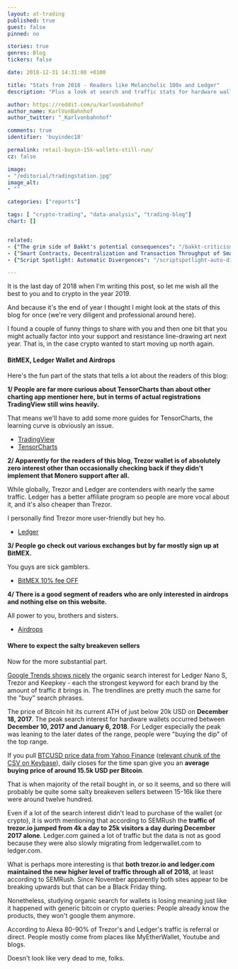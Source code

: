 ```yaml
---
layout: at-trading
published: true
guest: false
pinned: no

stories: true
genres: Blog
tickers: false

date: 2018-12-31 14:31:00 +0100

title: "Stats from 2018 - Readers like Melancholic 100x and Ledger"
description: "Plus a look at search and traffic stats for hardware wallets and what it probably means."

author: https://reddit.com/u/karlvonbahnhof
author_name: KarlVonBahnhof
author_twitter: "_Karlvonbahnhof"

comments: true
identifier: 'buyindec18'

permalink: retail-buyin-15k-wallets-still-run/
cz: false

image:
- "/editorial/tradingstation.jpg"
image_alt:
- ""

categories: ["reports"]

tags: [ "crypto-trading", "data-analysis", "trading-blog"]
chart: []


related:
- {"The grim side of Bakkt's potential consequences": "/bakkt-criticism/"}
- {"Smart Contracts, Decentralization and Transaction Throughput of Smart Economy Platforms": "/smart-contract-platforms/"}
- {"Script Spotlight: Automatic Divergences": "/scriptspotlight-auto-divergences/"}

---
```


It is the last day of 2018 when I'm writing this post, so let me wish all the best to you and to crypto in the year 2019.

And because it's the end of year I thought I might look at the stats of this blog for once (we're very diligent and professional around here).

I found a couple of funny things to share with you and then one bit that you might actually factor into your support and resistance line-drawing art next year. That is, in the case crypto wanted to start moving up north again.

#### BitMEX, Ledger Wallet and Airdrops

Here's the fun part of the stats that tells a lot about the readers of this blog:

**1/ People are far more curious about TensorCharts than about other charting app mentioner here, but in terms of actual registrations TradingView still wins heavily.**

That means we'll have to add some more guides for TensorCharts, the learning curve is obviously an issue.

* [TradingView](http://bit.ly/atnet-tv)
* [TensorCharts](http://bit.ly/dont-be-an-amateur)

**2/ Apparently for the readers of this blog, Trezor wallet is of absolutely zero interest other than occasionally checking back if they didn't implement that Monero support after all.**

While globally, Trezor and Ledger are contenders with nearly the same traffic. Ledger has a better affiliate program so people are more vocal about it, and it's also cheaper than Trezor.

I personally find Trezor more user-friendly but hey ho.

* [Ledger](http://bit.ly/atnet-ledger)

**3/ People go check out various exchanges but by far mostly sign up at BitMEX.**

You guys are sick gamblers.

* [BitMEX 10% fee OFF](http://bit.ly/melancholic-100x)

**4/ There is a good segment of readers who are only interested in airdrops and nothing else on this website.**

All power to you, brothers and sisters.

* [Airdrops](/airdrops/)

#### Where to expect the salty breakeven sellers

Now for the more substantial part.


[Google Trends shows nicely](https://g.co/trends/nbt4D) the organic search interest for Ledger Nano S, Trezor and Keepkey - each the strongest keyword for each brand by the amount of traffic it brings in. The trendlines are pretty much the same for the "buy" search phrases.

The price of Bitcoin hit its current ATH of just below 20k USD on **December 18, 2017**. The peak search interest for hardware wallets occurred between **December 10, 2017 and January 6, 2018**. For Ledger especially the peak was leaning to the later dates of the range, people were "buying the dip" of the top range.

If you pull [BTCUSD price data from Yahoo Finance](https://finance.yahoo.com/quote/BTC-USD/history/?guccounter=1) ([relevant chunk of the CSV on Keybase](https://keybase.pub/altcointrading/data/BTCUSD_segment_YahooFinance.csv)), daily closes for the time span give you an **average buying price of around 15.5k USD per Bitcoin**.

That is when majority of the retail bought in, or so it seems, and so there will probably be quite some salty breakeven sellers between 15-16k like there were around twelve hundred.

Even if a lot of the search interest didn't lead to purchase of the wallet (or crypto), it is worth mentioning that according to SEMRush the **traffic of trezor.io jumped from 4k a day to 25k visitors a day during December 2017 alone**. Ledger.com gained a lot of traffic but the data is not as good because they were also slowly migrating from ledgerwallet.com to ledger.com.

What is perhaps more interesting is that **both trezor.io and ledger.com maintained the new higher level of traffic through all of 2018**, at least according to SEMRush. Since November apparently both sites appear to be breaking upwards but that can be a Black Friday thing.

Nonetheless, studying organic search for wallets is losing meaning just like it happened with generic bitcoin or crypto queries: People already know the products, they won't google them anymore.

According to Alexa 80-90% of Trezor's and Ledger's traffic is referral or direct. People mostly come from places like MyEtherWallet, Youtube and blogs.

Doesn't look like very dead to me, folks.
